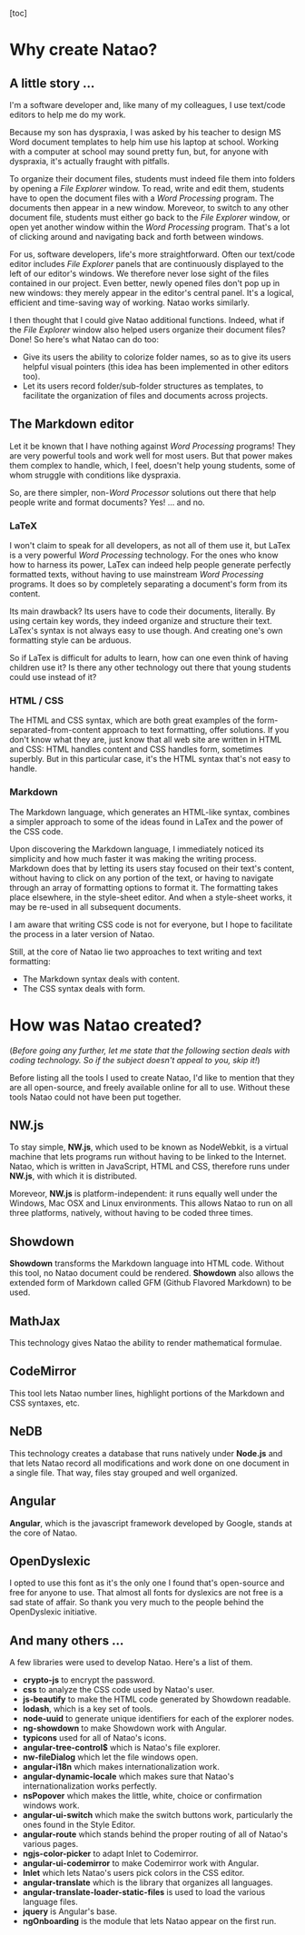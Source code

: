 [toc]

# Why create Natao?

## A little story ...

I'm a software developer and, like many of my colleagues, I use text/code editors to help me do my work. 

Because my son has dyspraxia, I was asked by his teacher to design MS Word document templates to help him use his laptop at school. Working with a computer at school may sound pretty fun, but, for anyone with dyspraxia, it's actually fraught with pitfalls.

To organize their document files, students must indeed file them into folders by opening a *File Explorer* window. To read, write and edit them, students have to open the document files with a *Word Processing* program. The documents then appear in a new window. Moreveor, to switch to any other document file, students must either go back to the *File Explorer* window, or open yet another window within the *Word Processing* program.
That's a lot of clicking around and navigating back and forth between windows.

For us, software developers, life's more straightforward. Often our text/code editor includes *File Explorer* panels that are continuously displayed to the left of our editor's windows. We therefore never lose sight of the files contained in our project. Even better, newly opened files don't pop up in new windows: they merely appear in the editor's central panel. It's a logical, efficient and time-saving way of working. Natao works similarly.

I then thought that I could give Natao additional functions. Indeed, what if the *File Explorer* window also helped users organize their document files? Done! So here's what Natao can do too:

- Give its users the ability to colorize folder names, so as to give its users helpful visual pointers (this idea has been implemented in other editors too).
- Let its users record folder/sub-folder structures as templates, to facilitate the organization of files and documents across projects.

## The Markdown editor

Let it be known that I have nothing against *Word Processing* programs! They are very powerful tools and work well for most users. But that power makes them complex to handle, which, I feel, doesn't help young students, some of whom struggle with conditions like dyspraxia.

So, are there simpler, non-*Word Processor* solutions out there that help people write and format documents? Yes! ... and no.

### LaTeX

I won't claim to speak for all developers, as not all of them use it, but LaTex is a very powerful *Word Processing* technology. For the ones who know how to harness its power, LaTex can indeed help people generate perfectly formatted texts, without having to use mainstream *Word Processing* programs. It does so by completely separating a document's form from its content.

Its main drawback? Its users have to code their documents, literally. By using certain key words, they indeed organize and structure their text. LaTex's syntax is not always easy to use though. And creating one's own formatting style can be arduous. 

So if LaTex is difficult for adults to learn, how can one even think of having children use it? Is there any other technology out there that young students could use instead of it?

### HTML / CSS

The HTML and CSS syntax, which are both great examples of the form-separated-from-content approach to text formatting, offer solutions.
If you don't know what they are, just know that all web site are written in HTML and CSS: HTML handles content and CSS handles form, sometimes superbly. But in this particular case, it's the HTML syntax that's not easy to handle.

### Markdown

The Markdown language, which generates an HTML-like syntax, combines a simpler approach to some of the ideas found in LaTex and the power of the CSS code.

Upon discovering the Markdown language, I immediately noticed its simplicity and how much faster it was making the writing process. Markdown does that by letting its users stay focused on their text's content, without having to click on any portion of the text, or having to navigate through an array of formatting options to format it. 
The formatting takes place elsewhere, in the style-sheet editor. And when a style-sheet works, it may be re-used in all subsequent documents.

I am aware that writing CSS code is not for everyone, but I hope to facilitate the process in a later version of Natao.

Still, at the core of Natao lie two approaches to text writing and text formatting:

- The Markdown syntax deals with content.
- The CSS syntax deals with form.

# How was Natao created?

(*Before going any further, let me state that the following section deals with coding technology. So if the subject doesn't appeal to you, skip it!*)

Before listing all the tools I used to create Natao, I'd like to mention that they are all open-source, and freely available online for all to use. Without these tools Natao could not have been put together.

## NW.js

To stay simple, **NW.js**, which used to be known as NodeWebkit, is a virtual machine that lets programs run without having to be linked to the Internet. Natao, which is written in JavaScript, HTML and CSS, therefore runs under **NW.js**, with which it is distributed.

Moreveor, **NW.js** is platform-independent: it runs equally well under the Windows, Mac OSX and Linux environments. This allows Natao to run on all three platforms, natively, without having to be coded three times.

## Showdown

**Showdown** transforms the Markdown language into HTML code. Without this tool, no Natao document could be rendered.
**Showdown** also allows the extended form of Markdown called GFM (Github Flavored Markdown) to be used.

## MathJax

This technology gives Natao the ability to render mathematical formulae.

## CodeMirror

This tool lets Natao number lines, highlight portions of the Markdown and CSS syntaxes, etc.

## NeDB

This technology creates a database that runs natively under **Node.js** and that lets Natao record all modifications and work done on one document in a single file. That way, files stay grouped and well organized. 

## Angular

**Angular**, which is the javascript framework developed by Google, stands at the core of Natao.

## OpenDyslexic

I opted to use this font as it's the only one I found that's open-source and free for anyone to use. That almost all fonts for dyslexics are not free is a sad state of affair. So thank you very much to the people behind the OpenDyslexic initiative.

## And many others ...

A few libraries were used to develop Natao. Here's a list of them. 

- **crypto-js** to encrypt the password.
- **css** to analyze the CSS code used by Natao's user.
- **js-beautify** to make the HTML code generated by Showdown readable.
- **lodash**, which is a key set of tools.
- **node-uuid** to generate unique identifiers for each of the explorer nodes.
- **ng-showdown** to make Showdown work with Angular.
- **typicons** used for all of Natao's icons.
- **angular-tree-control$** which is Natao's file explorer.
- **nw-fileDialog** which let the file windows open.
- **angular-i18n** which makes internationalization work.
- **angular-dynamic-locale** which makes sure that Natao's internationalization works perfectly.
- **nsPopover** which makes the little, white, choice or confirmation windows work.
- **angular-ui-switch** which make the switch buttons work, particularly the ones found in the Style Editor.
- **angular-route** which stands behind the proper routing of all of Natao's various pages.
- **ngjs-color-picker** to adapt Inlet to Codemirror.
- **angular-ui-codemirror** to make Codemirror work with Angular.
- **Inlet** which lets Natao's users pick colors in the CSS editor.
- **angular-translate** which is the library that organizes all languages.
- **angular-translate-loader-static-files** is used to load the various language files.
- **jquery** is Angular's base.
- **ngOnboarding** is the module that lets Natao appear on the first run.
